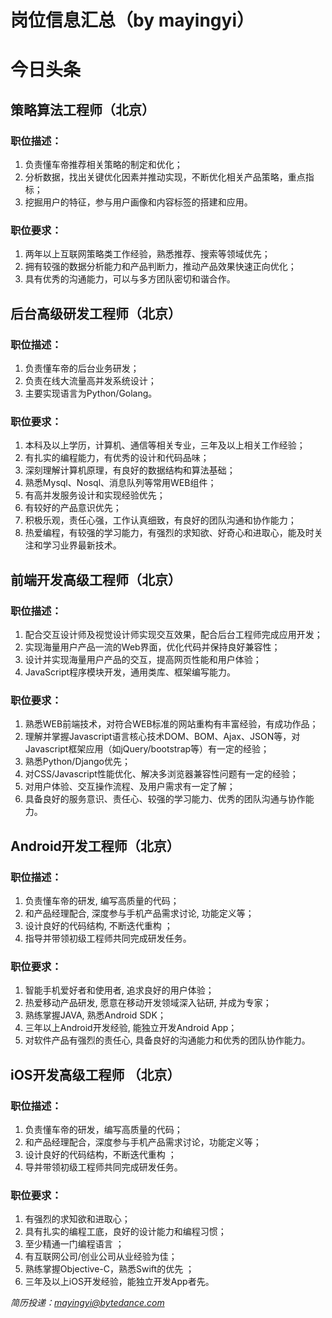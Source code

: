 # 岗位信息汇总（by mayingyi）
# 今日头条


## 策略算法工程师（北京）
### 职位描述：
1. 负责懂车帝推荐相关策略的制定和优化；
2. 分析数据，找出关键优化因素并推动实现，不断优化相关产品策略，重点指标；
3. 挖掘用户的特征，参与用户画像和内容标签的搭建和应用。
### 职位要求：
1. 两年以上互联网策略类工作经验，熟悉推荐、搜索等领域优先；
2. 拥有较强的数据分析能力和产品判断力，推动产品效果快速正向优化；
3. 具有优秀的沟通能力，可以与多方团队密切和谐合作。


## 后台高级研发工程师（北京）
### 职位描述： 
1. 负责懂车帝的后台业务研发；
2. 负责在线大流量高并发系统设计；
3. 主要实现语言为Python/Golang。
### 职位要求：
1. 本科及以上学历，计算机、通信等相关专业，三年及以上相关工作经验；
2. 有扎实的编程能力，有优秀的设计和代码品味；
3. 深刻理解计算机原理，有良好的数据结构和算法基础；
4. 熟悉Mysql、Nosql、消息队列等常用WEB组件；
5. 有高并发服务设计和实现经验优先；
6. 有较好的产品意识优先；
7. 积极乐观，责任心强，工作认真细致，有良好的团队沟通和协作能力；
8. 热爱编程，有较强的学习能力，有强烈的求知欲、好奇心和进取心，能及时关注和学习业界最新技术。


## 前端开发高级工程师（北京）
### 职位描述：
1. 配合交互设计师及视觉设计师实现交互效果，配合后台工程师完成应用开发；
2. 实现海量用户产品一流的Web界面，优化代码并保持良好兼容性；
3. 设计并实现海量用户产品的交互，提高网页性能和用户体验；
4. JavaScript程序模块开发，通用类库、框架编写能力。
### 职位要求：
1. 熟悉WEB前端技术，对符合WEB标准的网站重构有丰富经验，有成功作品；
2. 理解并掌握Javascript语言核心技术DOM、BOM、Ajax、JSON等，对Javascript框架应用（如jQuery/bootstrap等）有一定的经验；
3. 熟悉Python/Django优先；
4. 对CSS/Javascript性能优化、解决多浏览器兼容性问题有一定的经验；
5. 对用户体验、交互操作流程、及用户需求有一定了解；
6. 具备良好的服务意识、责任心、较强的学习能力、优秀的团队沟通与协作能力。


## Android开发工程师（北京）
### 职位描述：
1. 负责懂车帝的研发, 编写高质量的代码；
2. 和产品经理配合, 深度参与手机产品需求讨论, 功能定义等； 
3. 设计良好的代码结构, 不断迭代重构 ；
4. 指导并带领初级工程师共同完成研发任务。
### 职位要求：
1. 智能手机爱好者和使用者, 追求良好的用户体验； 
2. 热爱移动产品研发, 愿意在移动开发领域深入钻研, 并成为专家； 
3. 熟练掌握JAVA, 熟悉Android SDK；
4. 三年以上Android开发经验, 能独立开发Android App； 
5. 对软件产品有强烈的责任心, 具备良好的沟通能力和优秀的团队协作能力。


## iOS开发高级工程师 （北京）
### 职位描述： 
1. 负责懂车帝的研发，编写高质量的代码；
2. 和产品经理配合，深度参与手机产品需求讨论，功能定义等； 
3. 设计良好的代码结构，不断迭代重构 ； 
4. 导并带领初级工程师共同完成研发任务。 
### 职位要求： 
1. 有强烈的求知欲和进取心； 
2. 具有扎实的编程工底，良好的设计能力和编程习惯； 
3. 至少精通一门编程语言 ； 
4. 有互联网公司/创业公司从业经验为佳；
5. 熟练掌握Objective-C，熟悉Swift的优先 ； 
6. 三年及以上iOS开发经验，能独立开发App者先。

*简历投递：mayingyi@bytedance.com*
